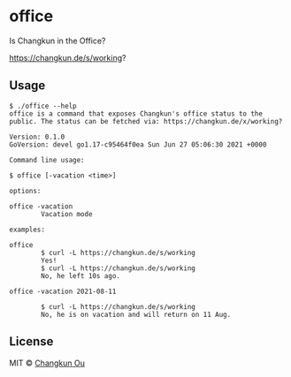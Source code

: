 # office

Is Changkun in the Office?

https://changkun.de/s/working?

## Usage

```
$ ./office --help
office is a command that exposes Changkun's office status to the
public. The status can be fetched via: https://changkun.de/x/working?

Version: 0.1.0
GoVersion: devel go1.17-c95464f0ea Sun Jun 27 05:06:30 2021 +0000

Command line usage:

$ office [-vacation <time>]

options:

office -vacation
        Vacation mode

examples:

office
        $ curl -L https://changkun.de/s/working
        Yes!
        $ curl -L https://changkun.de/s/working
        No, he left 10s ago.

office -vacation 2021-08-11

        $ curl -L https://changkun.de/s/working
        No, he is on vacation and will return on 11 Aug.
```

## License

MIT &copy; [Changkun Ou](https://changkun.de)